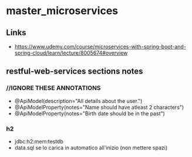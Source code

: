 # master_microservices

## Links
+ https://www.udemy.com/course/microservices-with-spring-boot-and-spring-cloud/learn/lecture/8005674#overview

## restful-web-services sections notes

### //IGNORE THESE ANNOTATIONS
+ @ApiModel(description="All details about the user.")
+ @ApiModelProperty(notes="Name should have atleast 2 characters")
+ @ApiModelProperty(notes="Birth date should be in the past")

### h2
+ jdbc:h2:mem:testdb
+ data.sql se lo carica in automatico all'inizio (non mettere spazi)